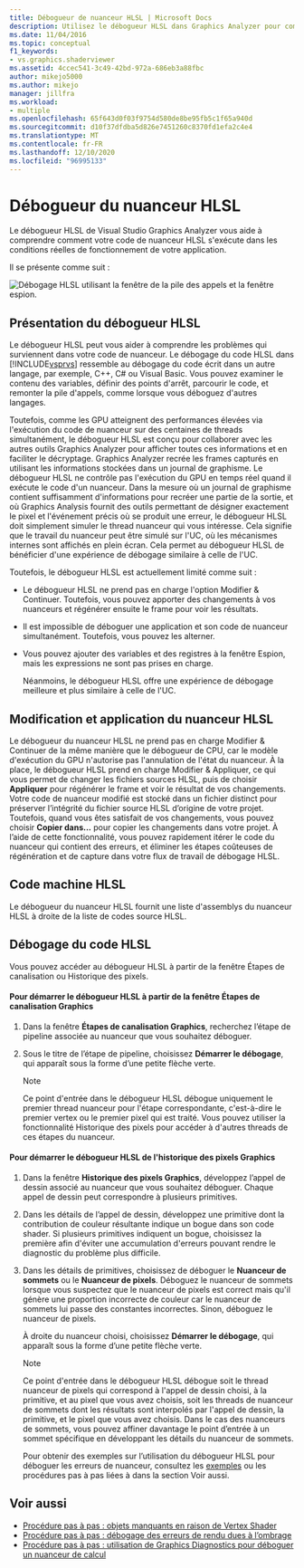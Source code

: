 ```yaml
---
title: Débogueur de nuanceur HLSL | Microsoft Docs
description: Utilisez le débogueur HLSL dans Graphics Analyzer pour comprendre comment votre code HLSL fonctionne dans votre application. Le débogueur peut simuler le thread HLSL exact qui vous intéresse.
ms.date: 11/04/2016
ms.topic: conceptual
f1_keywords:
- vs.graphics.shaderviewer
ms.assetid: 4ccec541-3c49-42bd-972a-686eb3a88fbc
author: mikejo5000
ms.author: mikejo
manager: jillfra
ms.workload:
- multiple
ms.openlocfilehash: 65f643d0f03f9754d580de8be95fb5c1f65a940d
ms.sourcegitcommit: d10f37dfdba5d826e7451260c8370fd1efa2c4e4
ms.translationtype: MT
ms.contentlocale: fr-FR
ms.lasthandoff: 12/10/2020
ms.locfileid: "96995133"
---
```

# <a name="hlsl-shader-debugger"></a>Débogueur du nuanceur HLSL
Le débogueur HLSL de Visual Studio Graphics Analyzer vous aide à comprendre comment votre code de nuanceur HLSL s'exécute dans les conditions réelles de fonctionnement de votre application.

 Il se présente comme suit :

 ![Débogage HLSL utilisant la fenêtre de la pile des appels et la fenêtre espion.](media/gfx_diag_demo_hlsl_debugger_orientation.png "gfx_diag_demo_hlsl_debugger_orientation")

## <a name="understanding-the-hlsl-debugger"></a>Présentation du débogueur HLSL
 Le débogueur HLSL peut vous aider à comprendre les problèmes qui surviennent dans votre code de nuanceur. Le débogage du code HLSL dans [!INCLUDE[vsprvs](../../code-quality/includes/vsprvs_md.md)] ressemble au débogage du code écrit dans un autre langage, par exemple, C++, C# ou Visual Basic. Vous pouvez examiner le contenu des variables, définir des points d'arrêt, parcourir le code, et remonter la pile d'appels, comme lorsque vous déboguez d'autres langages.

 Toutefois, comme les GPU atteignent des performances élevées via l'exécution du code de nuanceur sur des centaines de threads simultanément, le débogueur HLSL est conçu pour collaborer avec les autres outils Graphics Analyzer pour afficher toutes ces informations et en faciliter le décryptage. Graphics Analyzer recrée les frames capturés en utilisant les informations stockées dans un journal de graphisme. Le débogueur HLSL ne contrôle pas l'exécution du GPU en temps réel quand il exécute le code d'un nuanceur. Dans la mesure où un journal de graphisme contient suffisamment d'informations pour recréer une partie de la sortie, et où Graphics Analysis fournit des outils permettant de désigner exactement le pixel et l'événement précis où se produit une erreur, le débogueur HLSL doit simplement simuler le thread nuanceur qui vous intéresse. Cela signifie que le travail du nuanceur peut être simulé sur l'UC, où les mécanismes internes sont affichés en plein écran. Cela permet au débogueur HLSL de bénéficier d'une expérience de débogage similaire à celle de l'UC.

 Toutefois, le débogueur HLSL est actuellement limité comme suit :

- Le débogueur HLSL ne prend pas en charge l'option Modifier &amp; Continuer. Toutefois, vous pouvez apporter des changements à vos nuanceurs et régénérer ensuite le frame pour voir les résultats.

- Il est impossible de déboguer une application et son code de nuanceur simultanément. Toutefois, vous pouvez les alterner.

- Vous pouvez ajouter des variables et des registres à la fenêtre Espion, mais les expressions ne sont pas prises en charge.

  Néanmoins, le débogueur HLSL offre une expérience de débogage meilleure et plus similaire à celle de l'UC.

## <a name="hlsl-shader-edit--apply"></a>Modification et application du nuanceur HLSL
 Le débogueur du nuanceur HLSL ne prend pas en charge Modifier & Continuer de la même manière que le débogueur de CPU, car le modèle d'exécution du GPU n'autorise pas l'annulation de l'état du nuanceur. À la place, le débogueur HLSL prend en charge Modifier & Appliquer, ce qui vous permet de changer les fichiers sources HLSL, puis de choisir **Appliquer** pour régénérer le frame et voir le résultat de vos changements. Votre code de nuanceur modifié est stocké dans un fichier distinct pour préserver l’intégrité du fichier source HLSL d’origine de votre projet. Toutefois, quand vous êtes satisfait de vos changements, vous pouvez choisir **Copier dans...** pour copier les changements dans votre projet. À l’aide de cette fonctionnalité, vous pouvez rapidement itérer le code du nuanceur qui contient des erreurs, et éliminer les étapes coûteuses de régénération et de capture dans votre flux de travail de débogage HLSL.

## <a name="hlsl-disassembly"></a>Code machine HLSL
 Le débogueur du nuanceur HLSL fournit une liste d'assemblys du nuanceur HLSL à droite de la liste de codes source HLSL.

## <a name="debugging-hlsl-code"></a>Débogage du code HLSL
 Vous pouvez accéder au débogueur HLSL à partir de la fenêtre Étapes de canalisation ou Historique des pixels.

#### <a name="to-start-the-hlsl-debugger-from-the-graphics-pipeline-stages-window"></a>Pour démarrer le débogueur HLSL à partir de la fenêtre Étapes de canalisation Graphics

1. Dans la fenêtre **Étapes de canalisation Graphics**, recherchez l’étape de pipeline associée au nuanceur que vous souhaitez déboguer.

2. Sous le titre de l’étape de pipeline, choisissez **Démarrer le débogage**, qui apparaît sous la forme d’une petite flèche verte.

    > [!NOTE]
    > Ce point d'entrée dans le débogueur HLSL débogue uniquement le premier thread nuanceur pour l'étape correspondante, c'est-à-dire le premier vertex ou le premier pixel qui est traité. Vous pouvez utiliser la fonctionnalité Historique des pixels pour accéder à d'autres threads de ces étapes du nuanceur.

#### <a name="to-start-the-hlsl-debugger-from-the-graphics-pixel-history"></a>Pour démarrer le débogueur HLSL de l'historique des pixels Graphics

1. Dans la fenêtre **Historique des pixels Graphics**, développez l’appel de dessin associé au nuanceur que vous souhaitez déboguer. Chaque appel de dessin peut correspondre à plusieurs primitives.

2. Dans les détails de l’appel de dessin, développez une primitive dont la contribution de couleur résultante indique un bogue dans son code shader. Si plusieurs primitives indiquent un bogue, choisissez la première afin d'éviter une accumulation d'erreurs pouvant rendre le diagnostic du problème plus difficile.

3. Dans les détails de primitives, choisissez de déboguer le **Nuanceur de sommets** ou le **Nuanceur de pixels**. Déboguez le nuanceur de sommets lorsque vous suspectez que le nuanceur de pixels est correct mais qu'il génère une proportion incorrecte de couleur car le nuanceur de sommets lui passe des constantes incorrectes. Sinon, déboguez le nuanceur de pixels.

    À droite du nuanceur choisi, choisissez **Démarrer le débogage**, qui apparaît sous la forme d’une petite flèche verte.

   > [!NOTE]
   > Ce point d'entrée dans le débogueur HLSL débogue soit le thread nuanceur de pixels qui correspond à l'appel de dessin choisi, à la primitive, et au pixel que vous avez choisis, soit les threads de nuanceur de sommets dont les résultats sont interpolés par l'appel de dessin, la primitive, et le pixel que vous avez choisis. Dans le cas des nuanceurs de sommets, vous pouvez affiner davantage le point d’entrée à un sommet spécifique en développant les détails du nuanceur de sommets.

   Pour obtenir des exemples sur l’utilisation du débogueur HLSL pour déboguer les erreurs de nuanceur, consultez les [exemples](graphics-diagnostics-examples.md) ou les procédures pas à pas liées à dans la section Voir aussi.

## <a name="see-also"></a>Voir aussi
- [Procédure pas à pas : objets manquants en raison de Vertex Shader](walkthrough-missing-objects-due-to-vertex-shading.md)
- [Procédure pas à pas : débogage des erreurs de rendu dues à l’ombrage](walkthrough-debugging-rendering-errors-due-to-shading.md)
- [Procédure pas à pas : utilisation de Graphics Diagnostics pour déboguer un nuanceur de calcul](walkthrough-using-graphics-diagnostics-to-debug-a-compute-shader.md)